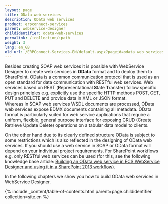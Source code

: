 ```yaml
---
layout: page
title: OData web services
description: OData web services
product: erpconnect-services
parent: webservice-designer
childidentifier: odata-web-services
permalink: /:collection/:path
weight: 3
lang: en_GB
old_url: /ERPConnect-Services-EN/default.aspx?pageid=odata_web_services
---
```


Besides creating SOAP web services it is possible with WebService Designer to create web services in **OData** format and to deploy them to SharePoint. OData is a common communication protocol that is used as an open standard for data communication with RESTful web services. Web services based on REST (**R**epresentational **S**tate **T**ransfer) follow specific design principles e.g. explicitly use the specific HTTP methods POST, GET, PUT and DELETE and provide data in XML or JSON format.     
Whereas in SOAP web services WSDL documents are processed, OData web services expose EDMX documents containing all metadata. OData format is particularly suited for web service applications that require a uniform, flexible, general purpose interface for exposing CRUD (Create Retrieve Update Delete) operations on a tabular data model to clients.   

On the other hand due to its clearly defined structure OData is subject to some restrictions which is also reflected in the designing of OData web services. 
If you should use a web service in SOAP or OData format will depend on your individual project requirements. For SharePoint workflows e.g. only RESTful web services can be used (for this, see the following knowledge base article: [Building an OData web service in ECS WebService Designer and using it in a SharePoint 2013 workflow](https://my.theobald-software.com/index.php?/Knowledgebase/Article/View/139/53/building-an-odata-web-service-in-ecs-webservice-designer-and-using-it-in-a-sharepoint-2013-workflow)). 

In the following chapters we show you how to build OData web services in WebService Designer. 

{% include _content/table-of-contents.html parent=page.childidentifier collection=site.en %}